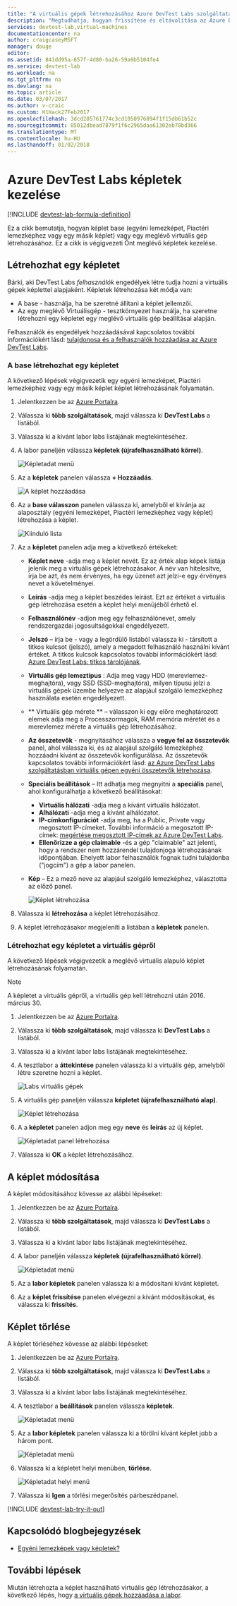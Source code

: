 ```yaml
---
title: "A virtuális gépek létrehozásához Azure DevTest Labs szolgáltatásban képletek kezelése |} Microsoft Docs"
description: "Megtudhatja, hogyan frissítése és eltávolítása az Azure DevTest Labs képletek"
services: devtest-lab,virtual-machines
documentationcenter: na
author: craigcaseyMSFT
manager: douge
editor: 
ms.assetid: 841dd95a-657f-4d80-ba26-59a9b5104fe4
ms.service: devtest-lab
ms.workload: na
ms.tgt_pltfrm: na
ms.devlang: na
ms.topic: article
ms.date: 03/07/2017
ms.author: v-craic
ms.custom: H1Hack27Feb2017
ms.openlocfilehash: 3dcd285761774c3cd1050976894f1f15db61b52c
ms.sourcegitcommit: 85012dbead7879f1f6c2965daa61302eb78bd366
ms.translationtype: MT
ms.contentlocale: hu-HU
ms.lasthandoff: 01/02/2018
---
```

# <a name="manage-azure-devtest-labs-formulas"></a>Azure DevTest Labs képletek kezelése

[!INCLUDE [devtest-lab-formula-definition](../../includes/devtest-lab-formula-definition.md)]

Ez a cikk bemutatja, hogyan képlet base (egyéni lemezképet, Piactéri lemezképhez vagy egy másik képlet) vagy egy meglévő virtuális gép létrehozásához. Ez a cikk is végigvezeti Önt meglévő képletek kezelése.

## <a name="create-a-formula"></a>Létrehozhat egy képletet
Bárki, aki DevTest Labs *felhasználók* engedélyek létre tudja hozni a virtuális gépek képlettel alapjaként. Képletek létrehozása két módja van: 

* A base - használja, ha be szeretné állítani a képlet jellemzői.
* Az egy meglévő Virtuálisgép - tesztkörnyezet használja, ha szeretne létrehozni egy képletet egy meglévő virtuális gép beállításai alapján.

Felhasználók és engedélyek hozzáadásával kapcsolatos további információkért lásd: [tulajdonosa és a felhasználók hozzáadása az Azure DevTest Labs](./devtest-lab-add-devtest-user.md).

### <a name="create-a-formula-from-a-base"></a>A base létrehozhat egy képletet
A következő lépések végigvezetik egy egyéni lemezképet, Piactéri lemezképhez vagy egy másik képlet képlet létrehozásának folyamatán.

1. Jelentkezzen be az [Azure Portalra](http://go.microsoft.com/fwlink/p/?LinkID=525040).

2. Válassza ki **több szolgáltatások**, majd válassza ki **DevTest Labs** a listából.

3. Válassza ki a kívánt labor labs listájának megtekintéséhez.  

4. A labor paneljén válassza **képletek (újrafelhasználható körrel)**.
   
    ![Képletadat menü](./media/devtest-lab-create-formulas/lab-settings-formulas.png)

5. Az a **képletek** panelen válassza **+ Hozzáadás**.
   
    ![A képlet hozzáadása](./media/devtest-lab-create-formulas/add-formula.png)

6. Az a **base válasszon** panelen válassza ki, amelyből el kívánja az alaposztály (egyéni lemezképet, Piactéri lemezképhez vagy képlet) létrehozása a képlet.
   
    ![Kiinduló lista](./media/devtest-lab-create-formulas/base-list.png)

7. Az a **képletet** panelen adja meg a következő értékeket:
   
    * **Képlet neve** -adja meg a képlet nevét. Ez az érték alap képek listája jelenik meg a virtuális gépek létrehozásakor. A név van hitelesítve, írja be azt, és nem érvényes, ha egy üzenet azt jelzi-e egy érvényes nevet a követelményei.
    * **Leírás** -adja meg a képlet beszédes leírást. Ezt az értéket a virtuális gép létrehozása esetén a képlet helyi menüjéből érhető el.
    * **Felhasználónév** -adjon meg egy felhasználónevet, amely rendszergazdai jogosultságokkal engedélyezett.
    * **Jelszó** – írja be - vagy a legördülő listából válassza ki - társított a titkos kulcsot (jelszó), amely a megadott felhasználó használni kívánt értéket. A titkos kulcsok kapcsolatos további információkért lásd: [Azure DevTest Labs: titkos tárolójának](https://azure.microsoft.com/updates/azure-devtest-labs-keep-your-secrets-safe-and-easy-to-use-with-the-new-personal-secret-store/).
    * **Virtuális gép lemeztípus** : Adja meg vagy HDD (merevlemez-meghajtóra), vagy SSD (SSD-meghajtóra), milyen típusú jelzi a virtuális gépek üzembe helyezve az alapjául szolgáló lemezképhez használata esetén engedélyezett.
    * ** Virtuális gép mérete ** – válasszon ki egy előre meghatározott elemek adja meg a Processzormagok, RAM memória méretét és a merevlemez mérete a virtuális gép létrehozásához. 
    * **Az összetevők** - megnyitásához válassza a **vegye fel az összetevők** panel, ahol válassza ki, és az alapjául szolgáló lemezképhez hozzáadni kívánt az összetevők konfigurálása. Az összetevők kapcsolatos további információkért lásd: [az Azure DevTest Labs szolgáltatásban virtuális gépen egyéni összetevők létrehozása](devtest-lab-artifact-author.md).
    * **Speciális beállítások** – Itt adhatja meg megnyitni a **speciális** panel, ahol konfigurálhatja a következő beállításokat:
        * **Virtuális hálózati** -adja meg a kívánt virtuális hálózatot.
        * **Alhálózati** -adja meg a kívánt alhálózatot.    
        * **IP-címkonfigurációt** -adja meg, ha a Public, Private vagy megosztott IP-címeket. További információ a megosztott IP-címek: [megértése megosztott IP-címek az Azure DevTest Labs](./devtest-lab-shared-ip.md).
        * **Ellenőrizze a gép claimable** -és a gép "claimable" azt jelenti, hogy a rendszer nem hozzárendel tulajdonjoga létrehozásának időpontjában. Ehelyett labor felhasználók fognak tudni tulajdonba ("jogcím") a gép a labor panelen.     
    * **Kép** – Ez a mező neve az alapjául szolgáló lemezképhez, választotta az előző panel. 
     
       ![Képlet létrehozása](./media/devtest-lab-create-formulas/create-formula.png)

8. Válassza ki **létrehozása** a képlet létrehozásához.

9. A képlet létrehozásakor megjeleníti a listában a **képletek** panelen.

### <a name="create-a-formula-from-a-vm"></a>Létrehozhat egy képletet a virtuális gépről
A következő lépések végigvezetik a meglévő virtuális alapuló képlet létrehozásának folyamatán. 

> [!NOTE]
> A képletet a virtuális gépről, a virtuális gép kell létrehozni után 2016. március 30. 
> 
> 

1. Jelentkezzen be az [Azure Portalra](http://go.microsoft.com/fwlink/p/?LinkID=525040).
2. Válassza ki **több szolgáltatások**, majd válassza ki **DevTest Labs** a listából.
3. Válassza ki a kívánt labor labs listájának megtekintéséhez.  
4. A tesztlabor a **áttekintése** panelen válassza ki a virtuális gép, amelyből létre szeretne hozni a képlet.
   
    ![Labs virtuális gépek](./media/devtest-lab-create-formulas/my-vms.png)
5. A virtuális gép paneljén válassza **képletet (újrafelhasználható alap)**.
   
    ![Képlet létrehozása](./media/devtest-lab-create-formulas/create-formula-menu.png)
6. A a **képletet** panelen adjon meg egy **neve** és **leírás** az új képlet.
   
    ![Képletadat panel létrehozása](./media/devtest-lab-create-formulas/create-formula-blade.png)
7. Válassza ki **OK** a képlet létrehozásához.

## <a name="modify-a-formula"></a>A képlet módosítása
A képlet módosításához kövesse az alábbi lépéseket:

1. Jelentkezzen be az [Azure Portalra](http://go.microsoft.com/fwlink/p/?LinkID=525040).
2. Válassza ki **több szolgáltatások**, majd válassza ki **DevTest Labs** a listából.
3. Válassza ki a kívánt labor labs listájának megtekintéséhez.  
4. A labor paneljén válassza **képletek (újrafelhasználható körrel)**.
   
    ![Képletadat menü](./media/devtest-lab-manage-formulas/lab-settings-formulas.png)
5. Az a **labor képletek** panelen válassza ki a módosítani kívánt képletet.
6. Az a **képlet frissítése** panelen elvégezni a kívánt módosításokat, és válassza ki **frissítés**.

## <a name="delete-a-formula"></a>Képlet törlése
A képlet törléséhez kövesse az alábbi lépéseket:

1. Jelentkezzen be az [Azure Portalra](http://go.microsoft.com/fwlink/p/?LinkID=525040).
2. Válassza ki **több szolgáltatások**, majd válassza ki **DevTest Labs** a listából.
3. Válassza ki a kívánt labor labs listájának megtekintéséhez.  
4. A tesztlabor a **beállítások** panelen válassza **képletek**.
   
    ![Képletadat menü](./media/devtest-lab-manage-formulas/lab-settings-formulas.png)
5. Az a **labor képletek** panelen válassza ki a törölni kívánt képlet jobb a három pont.
   
    ![Képletadat menü](./media/devtest-lab-manage-formulas/lab-formulas-blade.png)
6. Válassza ki a képletet helyi menüben, **törlése**.
   
    ![Képletadat helyi menü](./media/devtest-lab-manage-formulas/formula-delete-context-menu.png)
7. Válassza ki **Igen** a törlési megerősítés párbeszédpanel.

[!INCLUDE [devtest-lab-try-it-out](../../includes/devtest-lab-try-it-out.md)]

## <a name="related-blog-posts"></a>Kapcsolódó blogbejegyzések
* [Egyéni lemezképek vagy képletek?](https://blogs.msdn.microsoft.com/devtestlab/2016/04/06/custom-images-or-formulas/)

## <a name="next-steps"></a>További lépések
Miután létrehozta a képlet használható virtuális gép létrehozásakor, a következő lépés, hogy [a virtuális gépek hozzáadása a labor](devtest-lab-add-vm.md).


